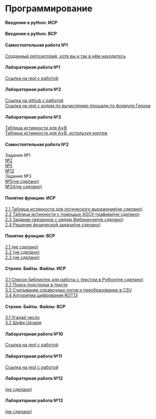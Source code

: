 # Программирование
#### Введение в python: ИСР
#### Введение в python: ВСР
#### Самостоятельная работа №1
[Созданный репозиторий, хотя вы и так в нём находитесь](https://tannia6849.github.io)
#### Лабораторная работа №1
[Ссылка на repl с работой](https://repl.it/@taniamelnikova/LabRab1)
#### Лабораторная работа №2
[Ссылка на github с работой](https://github.com/python-basic/sem3-lr2-tannia6849)  
[Ссылка на repl с кодом по вычислению площади по формуле Герона](https://repl.it/@taniamelnikova/geron)
#### Лабораторная работа №3
[Таблица истинности для A∨B](https://repl.it/@taniamelnikova/LabRab3)  
[Таблица истинности для A∨B, используя кортеж](https://repl.it/@taniamelnikova/LabRab3-1)
#### Самостоятельная работа №2
Задание №1  
[№2](https://repl.it/@taniamelnikova/samrab2-1-2)  
[№5](https://repl.it/@taniamelnikova/samrab2-1-5)  
[№12](https://repl.it/@taniamelnikova/samrab2-1-12)   
Задание №3  
[№5(не сделано)](https://repl.it/@taniamelnikova/samrab2-3-5)  
[№24(не сделано)](https://repl.it/@taniamelnikova/samrab2-3-24)  
#### Понятие функции: ИСР
[2.1 Таблица истинности для логического выражения(не сделано)]()  
[2.2 Таблица истинности с помощью ASCII-графики(не сделано)]()  
[2.3 Задание связанное с рядом Фибоначчи(не сделано)]()  
[2.4 Решение физической задачи(не сделано)]()  
#### Понятие функции: ВСР
[2.1 (не сделано)]()  
[2.2 (не сделано)]()  
[2.3 (не сделано)]()  
#### Строки. Байты. Файлы: ИСР
[3.1 Список библиотек для работы с текстом в Python(не сделано)]()   
[3.2 Поиск подстроки в тексте](https://repl.it/@taniamelnikova/searchstring)  
[3.3 Считывание справочных  логов и преобразование в CSV](https://repl.it/@taniamelnikova/LabRab11)  
[3.4 Алгоритма шифрования ROT13](https://repl.it/@taniamelnikova/rot13)
#### Строки. Байты. Файлы: ВСР
[3.1 Угадай число](https://repl.it/@taniamelnikova/guessthenumber)  
[3.2 Шифр Цезаря](https://repl.it/@taniamelnikova/Caesars-cipher)
#### Лабораторная работа №10
[Ссылка на repl с работой](https://repl.it/@taniamelnikova/LabRab10)
#### Лабораторная работа №11
[Ссылка на repl с работой](https://repl.it/@taniamelnikova/LabRab11)
#### Лабораторная работа №12
[(не сделано)]()
#### Лабораторная работа №13
[(не сделано)]()
